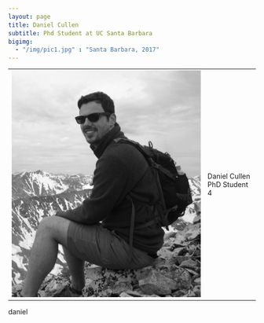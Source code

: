 ```yaml
---
layout: page
title: Daniel Cullen
subtitle: Phd Student at UC Santa Barbara
bigimg:
  - "/img/pic1.jpg" : "Santa Barbara, 2017"
---
```


<table style="width:100%">

  <tr>
    <td><img src="/img/dcullen2.jpg" width="425"/></td>
    <td>Daniel Cullen </br> PhD Student 4 </td>
  </tr>
</table>

daniel
